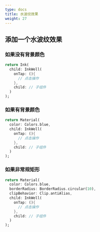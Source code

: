 ```yaml
---
type: docs
title: 水波纹效果
weight: 27
---
```


## 添加一个水波纹效果

### 如果没有背景颜色

```dart
return Ink(
  child: InkWell(
    onTap: (){
      // 点击操作
    },
    child: // 子组件
  )
);
```

### 如果有背景颜色

```dart
return Material(
  color: Colors.blue,
  child: InkWell(
    onTap: (){
      // 点击操作
    },
    child: // 子组件
  )
);
```

### 如果非常规矩形

```dart
return Material(
  color: Colors.blue,
  borderRadius: BorderRadius.circular(10),
  clipBehavior: Clip.antiAlias,
  child: InkWell(
    onTap: (){
      // 点击操作
    },
    child: // 子组件
  )
);
```
